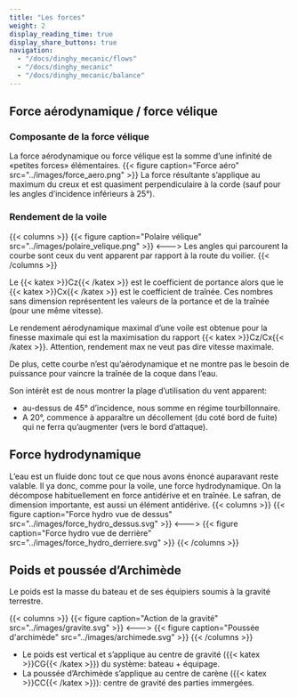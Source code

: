 ```yaml
---
title: "Les forces"
weight: 2
display_reading_time: true
display_share_buttons: true
navigation:
  - "/docs/dinghy_mecanic/flows"
  - "/docs/dinghy_mecanic"
  - "/docs/dinghy_mecanic/balance"
---
```

## Force aérodynamique / force vélique

### Composante de la force vélique
La force aérodynamique ou force vélique est la somme d’une infinité de «petites forces» élémentaires.
{{< figure caption="Force aéro" src="../images/force_aero.png" >}}
La force résultante s’applique au maximum du creux et est quasiment perpendiculaire à la corde (sauf pour les angles d’incidence inférieurs à 25°).

### Rendement de la voile
{{< columns >}}
{{< figure caption="Polaire vélique" src="../images/polaire_velique.png" >}}
<--->
Les angles qui parcourent la courbe sont ceux du vent apparent par rapport à la route du voilier.
{{< /columns >}}

Le {{< katex >}}Cz{{< /katex >}} est le coefficient de portance alors que le {{< katex >}}Cx{{< /katex >}} est le coefficient de traînée.
Ces nombres sans dimension représentent les valeurs de la portance et de la traînée (pour une même vitesse).

Le rendement aérodynamique maximal d’une voile est obtenue pour la finesse maximale qui est la maximisation du rapport {{< katex >}}Cz/Cx{{< /katex >}}. Attention, rendement max ne veut pas dire vitesse maximale.

De plus, cette courbe n’est qu’aérodynamique et ne montre pas le besoin de puissance pour vaincre la traînée de la coque dans l’eau.

Son intérêt est de nous montrer la plage d’utilisation du vent apparent:

- au-dessus de 45° d’incidence, nous somme en régime tourbillonnaire.
- A 20°, commence à apparaître un décollement (du coté bord de fuite) qui ne ferra qu’augmenter (vers le bord d’attaque).

## Force hydrodynamique

L’eau est un fluide donc tout ce que nous avons énoncé auparavant reste valable. Il ya donc, comme pour la voile, une force hydrodynamique. On la décompose habituellement en force antidérive et en traînée.
Le safran, de dimension importante, est aussi un élément antidérive.
{{< columns >}}
{{< figure caption="Force hydro vue de dessus" src="../images/force_hydro_dessus.svg" >}}
<--->
{{< figure caption="Force hydro vue de derrière" src="../images/force_hydro_derriere.svg" >}}
{{< /columns >}}

## Poids et poussée d’Archimède
Le poids est la masse du bateau et de ses équipiers soumis à la gravité terrestre.

{{< columns >}}
{{< figure caption="Action de la gravité" src="../images/gravite.svg" >}}
<--->
{{< figure caption="Poussée d'archimède" src="../images/archimede.svg" >}}
{{< /columns >}}

- Le poids est vertical et s’applique au centre de gravité ({{< katex >}}CG{{< /katex >}}) du système: bateau + équipage.
- La poussée d’Archimède s’applique au centre de carène ({{< katex >}}CC{{< /katex >}}): centre de gravité des parties immergées.
